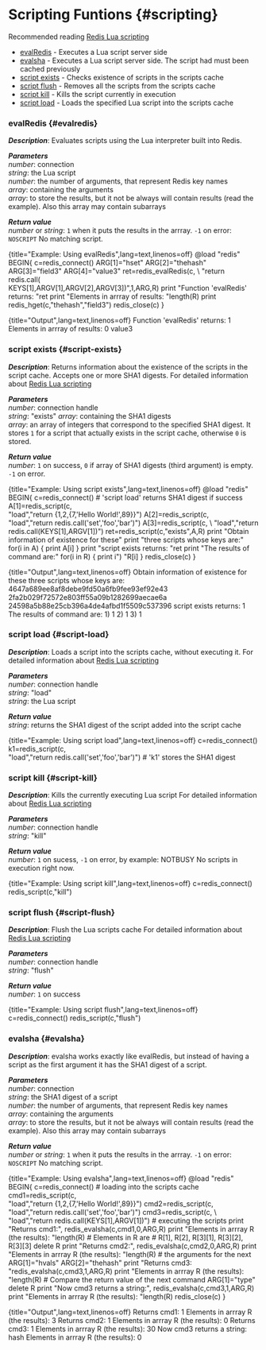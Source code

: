 # Scripting Funtions {#scripting}
Recommended reading [Redis Lua scripting](http://redis.io/commands/eval)

* [evalRedis](#evalredis) - Executes a Lua script server side
* [evalsha](#evalsha) - Executes a Lua script server side. The script had must been cached previously
* [script exists](#script-exists) - Checks existence of scripts in the scripts cache
* [script flush](#script-flush) - Removes all the scripts from the scripts cache
* [script kill](#script-kill) - Kills the script currently in execution
* [script load](#script-load) - Loads the specified Lua script into the scripts cache

### evalRedis {#evalredis}
_**Description**_:  Evaluates scripts using the Lua interpreter built into Redis.

_**Parameters**_    
*number*: connection  
*string*: the Lua script   
*number*: the number of arguments, that represent Redis key names   
*array*: containing the arguments  
*array*: to store the results, but it not be always will contain results (read the example). Also this array may contain subarrays   
 
_**Return value**_    
*number* or *string*: `1` when it puts the results in the arrray. `-1` on error: `NOSCRIPT` No matching script.

{title="Example: Using evalRedis",lang=text,linenos=off}
    @load "redis"
    BEGIN{
      c=redis_connect()
      ARG[1]="hset"
      ARG[2]="thehash"
      ARG[3]="field3"
      ARG[4]="value3"
      ret=redis_evalRedis(c, \ 
         "return redis.call( \
         KEYS[1],ARGV[1],ARGV[2],ARGV[3])",1,ARG,R)
      print "Function 'evalRedis' returns: "ret
      print "Elements in arrray of results: "length(R)
      print redis_hget(c,"thehash","field3")
      redis_close(c)
    } 

{title="Output",lang=text,linenos=off}
    Function 'evalRedis' returns: 1
    Elements in arrray of results: 0
    value3

### script exists {#script-exists}
_**Description**_: Returns information about the existence of the scripts in the script cache.  Accepts one or more SHA1 digests.
For detailed information about [Redis Lua scripting](http://redis.io/commands/eval)

_**Parameters**_    
*number*: connection handle  
*string*: "exists"
*array*: containing the SHA1 digests  
*array*: an array of integers that correspond to the specified SHA1 digest. It stores `1` for a script that actually exists in the script cache, otherwise `0` is stored.

_**Return value**_    
*number*: `1` on success, `0` if array of SHA1 digests (third argument) is empty. `-1` on error.   

{title="Example: Using script exists",lang=text,linenos=off}
    @load "redis"
    BEGIN{
      c=redis_connect()
       #  'script load' returns SHA1 digest if success
      A[1]=redis_script(c, \
            "load","return {1,2,{7,'Hello World!',89}}")
      A[2]=redis_script(c, \
            "load","return redis.call('set','foo','bar')")
      A[3]=redis_script(c, \ 
            "load","return redis.call(KEYS[1],ARGV[1])")
      ret=redis_script(c,"exists",A,R)
      print "Obtain information of existence for these"
      print "three scripts whose keys are:"
      for(i in A) {
       print A[i]
      }
      print "script exists returns: "ret
      print "The results of command are:"
      for(i in R) {
        print i") "R[i]
      }
      redis_close(c)
    }

{title="Output",lang=text,linenos=off}
    Obtain information of existence for these
    three scripts whose keys are:
    4647a689ee8af8debe9fd50a6fb9fee93ef92e43
    2fa2b029f72572e803ff55a09b1282699aecae6a
    24598a5b88e25cb396a4de4afbd1f5509c537396
    script exists returns: 1
    The results of command are:
    1) 1
    2) 1
    3) 1

### script load {#script-load}
_**Description**_: Loads a script into the scripts cache, without executing it.
For detailed information about [Redis Lua scripting](http://redis.io/commands/eval)

_**Parameters**_    
*number*: connection handle  
*string*: "load"   
*string*: the Lua script  

_**Return value**_    
*string*: returns the SHA1 digest of the script added into the script cache 

{title="Example: Using script load",lang=text,linenos=off}
    c=redis_connect()
    k1=redis_script(c, \
        "load","return redis.call('set','foo','bar')")
     # 'k1' stores the SHA1 digest

### script kill {#script-kill}
_**Description**_: Kills the currently executing Lua script
For detailed information about [Redis Lua scripting](http://redis.io/commands/eval)

_**Parameters**_    
*number*: connection handle  
*string*: "kill"   

_**Return value**_    
*number*: `1` on sucess, `-1` on error, by example: NOTBUSY No scripts in execution right now.

{title="Example: Using script kill",lang=text,linenos=off}
    c=redis_connect()
    redis_script(c,"kill")

### script flush {#script-flush}
_**Description**_: Flush the Lua scripts cache
For detailed information about [Redis Lua scripting](http://redis.io/commands/eval)

_**Parameters**_    
*number*: connection handle  
*string*: "flush"   

_**Return value**_    
*number*: `1` on success 

{title="Example: Using script flush",lang=text,linenos=off}
    c=redis_connect()
    redis_script(c,"flush")

### evalsha {#evalsha}
_**Description**_:  evalsha works exactly like evalRedis, but instead of having a script as the first argument it has the SHA1 digest of a script.

_**Parameters**_    
*number*: connection  
*string*: the SHA1 digest of a script   
*number*: the number of arguments, that represent Redis key names  
*array*: containing the arguments  
*array*: to store the results, but it not be always will contain results (read the example). Also this array may contain subarrays 
 
_**Return value**_    
*number* or *string*: `1` when it puts the results in the arrray. `-1` on error: `NOSCRIPT` No matching script.

{title="Example: Using evalsha",lang=text,linenos=off}
    @load "redis"
    BEGIN{
      c=redis_connect()
       #  loading into the scripts cache
      cmd1=redis_script(c, \
            "load","return {1,2,{7,'Hello World!',89}}")
      cmd2=redis_script(c, \
            "load","return redis.call('set','foo','bar')")
      cmd3=redis_script(c, \ 
            "load","return redis.call(KEYS[1],ARGV[1])")
       #  executing the scripts
      print "Returns cmd1:",
            redis_evalsha(c,cmd1,0,ARG,R)
      print "Elements in arrray R (the results): "length(R)
       # Elements in R are
       # R[1], R[2], R[3][1], R[3][2], R[3][3]
      delete R
      print "Returns cmd2:",
            redis_evalsha(c,cmd2,0,ARG,R)
      print "Elements in arrray R (the results): "length(R)
       # the arguments for the next
      ARG[1]="hvals"
      ARG[2]="thehash"
      print "Returns cmd3: "redis_evalsha(c,cmd3,1,ARG,R)
      print "Elements in arrray R (the results): "length(R)
       # Compare the return value of the next command
      ARG[1]="type"
      delete R
      print "Now cmd3 returns a string:",
             redis_evalsha(c,cmd3,1,ARG,R)
      print "Elements in arrray R (the results): "length(R)
      redis_close(c)
    } 

{title="Output",lang=text,linenos=off}
    Returns cmd1: 1
    Elements in arrray R (the results): 3
    Returns cmd2: 1
    Elements in arrray R (the results): 0
    Returns cmd3: 1
    Elements in arrray R (the results): 30
    Now cmd3 returns a string: hash
    Elements in arrray R (the results): 0
    
